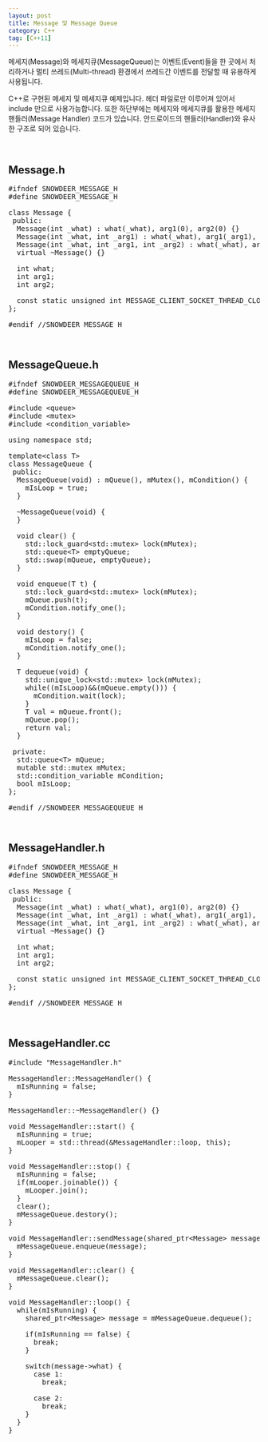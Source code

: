 ```yaml
---
layout: post
title: Message 및 Message Queue
category: C++
tag: [C++11]
---
```


메세지(Message)와 메세지큐(MessageQueue)는 이벤트(Event)들을 한 곳에서 처리하거나 멀티 쓰레드(Multi-thread) 환경에서 쓰레드간 이벤트를 전달할 때 유용하게 사용됩니다.

C++로 구현된 메세지 및 메세지큐 예제입니다. 헤더 파일로만 이루어져 있어서 include 만으로 사용가능합니다. 또한 하단부에는 메세지와 메세지큐를 활용한 메세지 핸들러(Message Handler) 코드가 있습니다. 안드로이드의 핸들러(Handler)와 유사한 구조로 되어 있습니다.

<br>

## Message.h

<pre class="prettyprint">#ifndef SNOWDEER_MESSAGE_H
#define SNOWDEER_MESSAGE_H

class Message {
 public:
  Message(int _what) : what(_what), arg1(0), arg2(0) {}
  Message(int _what, int _arg1) : what(_what), arg1(_arg1), arg2(0) {}
  Message(int _what, int _arg1, int _arg2) : what(_what), arg1(_arg1), arg2(_arg2) {}
  virtual ~Message() {}

  int what;
  int arg1;
  int arg2;

  const static unsigned int MESSAGE_CLIENT_SOCKET_THREAD_CLOSED = 100;
};

#endif //SNOWDEER_MESSAGE_H
</pre>

<br>

## MessageQueue.h

<pre class="prettyprint">#ifndef SNOWDEER_MESSAGEQUEUE_H
#define SNOWDEER_MESSAGEQUEUE_H

#include &lt;queue&gt;
#include &lt;mutex&gt;
#include &lt;condition_variable&gt;

using namespace std;

template&lt;class T&gt;
class MessageQueue {
 public:
  MessageQueue(void) : mQueue(), mMutex(), mCondition() {
    mIsLoop = true;
  }

  ~MessageQueue(void) {
  }

  void clear() {
    std::lock_guard&lt;std::mutex&gt; lock(mMutex);
    std::queue&lt;T&gt; emptyQueue;
    std::swap(mQueue, emptyQueue);
  }

  void enqueue(T t) {
    std::lock_guard&lt;std::mutex&gt; lock(mMutex);
    mQueue.push(t);
    mCondition.notify_one();
  }

  void destory() {
    mIsLoop = false;
    mCondition.notify_one();
  }

  T dequeue(void) {
    std::unique_lock&lt;std::mutex&gt; lock(mMutex);
    while((mIsLoop)&amp;&amp;(mQueue.empty())) {
      mCondition.wait(lock);
    }
    T val = mQueue.front();
    mQueue.pop();
    return val;
  }

 private:
  std::queue&lt;T&gt; mQueue;
  mutable std::mutex mMutex;
  std::condition_variable mCondition;
  bool mIsLoop;
};

#endif //SNOWDEER_MESSAGEQUEUE_H
</pre>

<br>

## MessageHandler.h

<pre class="prettyprint">#ifndef SNOWDEER_MESSAGE_H
#define SNOWDEER_MESSAGE_H

class Message {
 public:
  Message(int _what) : what(_what), arg1(0), arg2(0) {}
  Message(int _what, int _arg1) : what(_what), arg1(_arg1), arg2(0) {}
  Message(int _what, int _arg1, int _arg2) : what(_what), arg1(_arg1), arg2(_arg2) {}
  virtual ~Message() {}

  int what;
  int arg1;
  int arg2;

  const static unsigned int MESSAGE_CLIENT_SOCKET_THREAD_CLOSED = 100;
};

#endif //SNOWDEER_MESSAGE_H</pre>


<br>

## MessageHandler.cc
<pre class="prettyprint">#include "MessageHandler.h"

MessageHandler::MessageHandler() {
  mIsRunning = false;
}

MessageHandler::~MessageHandler() {}

void MessageHandler::start() {
  mIsRunning = true;
  mLooper = std::thread(&amp;MessageHandler::loop, this);
}

void MessageHandler::stop() {
  mIsRunning = false;
  if(mLooper.joinable()) {
    mLooper.join();
  }
  clear();
  mMessageQueue.destory();
}

void MessageHandler::sendMessage(shared_ptr&lt;Message&gt; message) {
  mMessageQueue.enqueue(message);
}

void MessageHandler::clear() {
  mMessageQueue.clear();
}

void MessageHandler::loop() {
  while(mIsRunning) {
    shared_ptr&lt;Message&gt; message = mMessageQueue.dequeue();

    if(mIsRunning == false) {
      break;
    }

    switch(message-&gt;what) {
      case 1:
        break;

      case 2:
        break;
    }
  }
}</pre>
